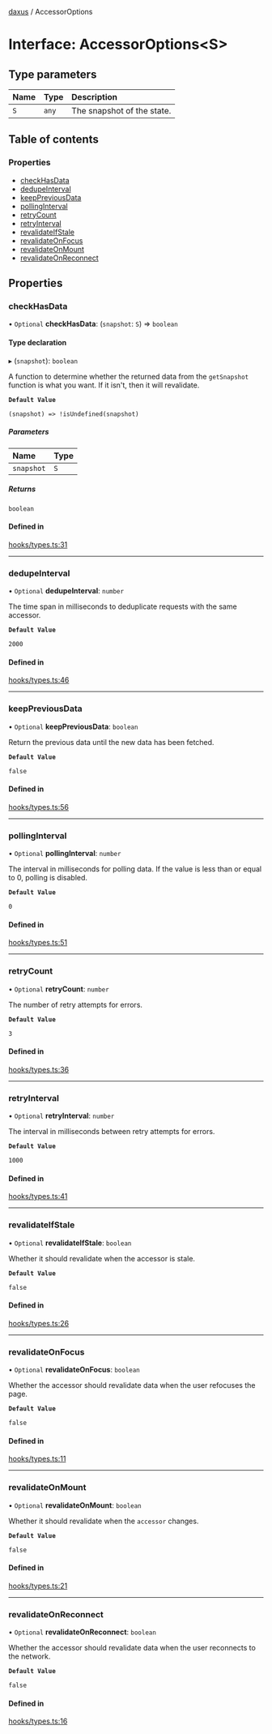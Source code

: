[daxus](../README.md) / AccessorOptions

# Interface: AccessorOptions<S\>

## Type parameters

| Name | Type | Description |
| :------ | :------ | :------ |
| `S` | `any` | The snapshot of the state. |

## Table of contents

### Properties

- [checkHasData](AccessorOptions.md#checkhasdata)
- [dedupeInterval](AccessorOptions.md#dedupeinterval)
- [keepPreviousData](AccessorOptions.md#keeppreviousdata)
- [pollingInterval](AccessorOptions.md#pollinginterval)
- [retryCount](AccessorOptions.md#retrycount)
- [retryInterval](AccessorOptions.md#retryinterval)
- [revalidateIfStale](AccessorOptions.md#revalidateifstale)
- [revalidateOnFocus](AccessorOptions.md#revalidateonfocus)
- [revalidateOnMount](AccessorOptions.md#revalidateonmount)
- [revalidateOnReconnect](AccessorOptions.md#revalidateonreconnect)

## Properties

### checkHasData

• `Optional` **checkHasData**: (`snapshot`: `S`) => `boolean`

#### Type declaration

▸ (`snapshot`): `boolean`

A function to determine whether the returned data from the `getSnapshot` function is what you want. If it isn't, then it will revalidate.

**`Default Value`**

`(snapshot) => !isUndefined(snapshot)`

##### Parameters

| Name | Type |
| :------ | :------ |
| `snapshot` | `S` |

##### Returns

`boolean`

#### Defined in

[hooks/types.ts:31](https://github.com/jason89521/react-fetch/blob/1011800/src/lib/hooks/types.ts#L31)

___

### dedupeInterval

• `Optional` **dedupeInterval**: `number`

The time span in milliseconds to deduplicate requests with the same accessor.

**`Default Value`**

`2000`

#### Defined in

[hooks/types.ts:46](https://github.com/jason89521/react-fetch/blob/1011800/src/lib/hooks/types.ts#L46)

___

### keepPreviousData

• `Optional` **keepPreviousData**: `boolean`

Return the previous data until the new data has been fetched.

**`Default Value`**

`false`

#### Defined in

[hooks/types.ts:56](https://github.com/jason89521/react-fetch/blob/1011800/src/lib/hooks/types.ts#L56)

___

### pollingInterval

• `Optional` **pollingInterval**: `number`

The interval in milliseconds for polling data. If the value is less than or equal to 0, polling is disabled.

**`Default Value`**

`0`

#### Defined in

[hooks/types.ts:51](https://github.com/jason89521/react-fetch/blob/1011800/src/lib/hooks/types.ts#L51)

___

### retryCount

• `Optional` **retryCount**: `number`

The number of retry attempts for errors.

**`Default Value`**

`3`

#### Defined in

[hooks/types.ts:36](https://github.com/jason89521/react-fetch/blob/1011800/src/lib/hooks/types.ts#L36)

___

### retryInterval

• `Optional` **retryInterval**: `number`

The interval in milliseconds between retry attempts for errors.

**`Default Value`**

`1000`

#### Defined in

[hooks/types.ts:41](https://github.com/jason89521/react-fetch/blob/1011800/src/lib/hooks/types.ts#L41)

___

### revalidateIfStale

• `Optional` **revalidateIfStale**: `boolean`

Whether it should revalidate when the accessor is stale.

**`Default Value`**

`false`

#### Defined in

[hooks/types.ts:26](https://github.com/jason89521/react-fetch/blob/1011800/src/lib/hooks/types.ts#L26)

___

### revalidateOnFocus

• `Optional` **revalidateOnFocus**: `boolean`

Whether the accessor should revalidate data when the user refocuses the page.

**`Default Value`**

`false`

#### Defined in

[hooks/types.ts:11](https://github.com/jason89521/react-fetch/blob/1011800/src/lib/hooks/types.ts#L11)

___

### revalidateOnMount

• `Optional` **revalidateOnMount**: `boolean`

Whether it should revalidate when the `accessor` changes.

**`Default Value`**

`false`

#### Defined in

[hooks/types.ts:21](https://github.com/jason89521/react-fetch/blob/1011800/src/lib/hooks/types.ts#L21)

___

### revalidateOnReconnect

• `Optional` **revalidateOnReconnect**: `boolean`

Whether the accessor should revalidate data when the user reconnects to the network.

**`Default Value`**

`false`

#### Defined in

[hooks/types.ts:16](https://github.com/jason89521/react-fetch/blob/1011800/src/lib/hooks/types.ts#L16)

